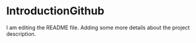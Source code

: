# IntroductionGithub

I am editing the README file. Adding some more details about the project description.
